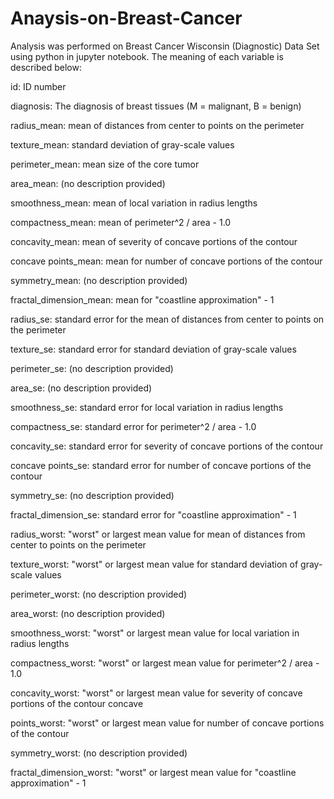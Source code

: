 # Anaysis-on-Breast-Cancer
Analysis was performed on Breast Cancer Wisconsin (Diagnostic) Data Set using python in jupyter notebook.
The meaning of each variable is described below:

id: ID number

diagnosis: The diagnosis of breast tissues (M = malignant, B = benign)

radius_mean: mean of distances from center to points on the perimeter

texture_mean: standard deviation of gray-scale values

perimeter_mean: mean size of the core tumor

area_mean: (no description provided)

smoothness_mean: mean of local variation in radius lengths

compactness_mean: mean of perimeter^2 / area - 1.0

concavity_mean: mean of severity of concave portions of the contour

concave points_mean: mean for number of concave portions of the contour

symmetry_mean: (no description provided)

fractal_dimension_mean: mean for "coastline approximation" - 1

radius_se: standard error for the mean of distances from center to points on the perimeter

texture_se: standard error for standard deviation of gray-scale values

perimeter_se: (no description provided)

area_se: (no description provided)

smoothness_se: standard error for local variation in radius lengths

compactness_se: standard error for perimeter^2 / area - 1.0

concavity_se: standard error for severity of concave portions of the contour

concave points_se: standard error for number of concave portions of the contour

symmetry_se: (no description provided)

fractal_dimension_se: standard error for "coastline approximation" - 1

radius_worst: "worst" or largest mean value for mean of distances from center to points on the perimeter

texture_worst: "worst" or largest mean value for standard deviation of gray-scale values

perimeter_worst: (no description provided)

area_worst: (no description provided)

smoothness_worst: "worst" or largest mean value for local variation in radius lengths

compactness_worst: "worst" or largest mean value for perimeter^2 / area - 1.0

concavity_worst: "worst" or largest mean value for severity of concave portions of the contour concave

points_worst: "worst" or largest mean value for number of concave portions of the contour

symmetry_worst: (no description provided)

fractal_dimension_worst: "worst" or largest mean value for "coastline approximation" - 1
